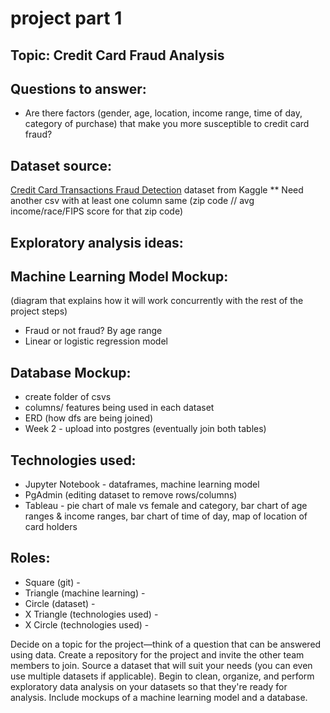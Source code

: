 # project part 1 

## Topic: Credit Card Fraud Analysis

## Questions to answer: 
* Are there factors (gender, age, location, income range, time of day, category of purchase) that make you more susceptible to credit card fraud?

## Dataset source:
[Credit Card Transactions Fraud Detection](https://www.kaggle.com/datasets/kartik2112/fraud-detection) dataset from Kaggle
** Need another csv with at least one column same (zip code // avg income/race/FIPS score for that zip code) 

## Exploratory analysis ideas:


## Machine Learning Model Mockup:
(diagram that explains how it will work concurrently with the rest of the project steps)
* Fraud or not fraud? By age range
* Linear or logistic regression model

## Database Mockup:
* create folder of csvs 
* columns/ features being used in each dataset
* ERD (how dfs are being joined)
* Week 2 - upload into postgres (eventually join both tables)

## Technologies used:
* Jupyter Notebook - dataframes, machine learning model
* PgAdmin (editing dataset to remove rows/columns)
* Tableau - pie chart of male vs female and category, bar chart of age ranges & income ranges, bar chart of time of day, map of location of card holders

## Roles:
* Square (git) - 
* Triangle (machine learning) - 
* Circle (dataset) - 
* X Triangle (technologies used) - 
* X Circle (technologies used) - 


Decide on a topic for the project—think of a question that can be answered using data.
Create a repository for the project and invite the other team members to join.
Source a dataset that will suit your needs (you can even use multiple datasets if applicable).
Begin to clean, organize, and perform exploratory data analysis on your datasets so that they're ready for analysis.
Include mockups of a machine learning model and a database.
